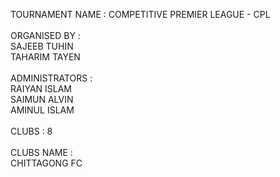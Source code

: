 TOURNAMENT NAME : COMPETITIVE PREMIER LEAGUE - CPL
<br>
<br>
ORGANISED BY : <br> SAJEEB TUHIN <br> TAHARIM TAYEN
<br>
<br>
ADMINISTRATORS : <br> RAIYAN ISLAM <br> SAIMUN ALVIN <br> AMINUL ISLAM
<br> 
<br>
CLUBS : 8
<br> 
<br>
CLUBS NAME : <br> CHITTAGONG FC
